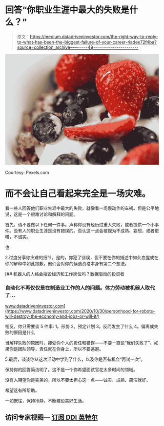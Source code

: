 # 回答“你职业生涯中最大的失败是什么？”

> 原文：<https://medium.datadriveninvestor.com/the-right-way-to-reply-to-what-has-been-the-biggest-failure-of-your-career-4adee72f4ba?source=collection_archive---------49----------------------->

![](img/9005d696795abfbe718602e693113e22.png)

Courtesy: Pexels.com

# 而不会让自己看起来完全是一场灾难。

看一些人回答他们职业生涯中最大的失败，就像看一场慢动作的车祸。但是公平地说，这是一个很难讨论和解释的问题。

首先，请不要做以下任何一件事。声称你没有经历过重大失败，或者提供一个小事件。没有人的职业生涯是没有错误的。否认这一点会被视为不成熟、妄想，或者更糟，不诚实。

也

2.过度分享你灾难的细节。是的，你犯了错误，但不要在你的描述中如此血腥或在你的解释中如此抱歉，他们会对你的候选资格本身有第二个想法。

[](https://www.datadriveninvestor.com/2020/10/30/personhood-for-robots-will-destroy-the-economy-and-jobs-or-will-it/) [## 机器人的人格会摧毁经济和工作岗位吗？数据驱动的投资者

### 自动化不再仅仅是在制造业工作的人的问题。体力劳动被机器人取代了…

www.datadriveninvestor.com](https://www.datadriveninvestor.com/2020/10/30/personhood-for-robots-will-destroy-the-economy-and-jobs-or-will-it/) 

相反，你只需要谈 5 件事:
1。形势
2。预定计划
3。反而发生了什么
4。偏离或失败的原因是什么

当解释失败的原因时，接受你个人的责任和错误——不要一直说“我们失败了”。如果你是团队领导，责任就在你身上，所以不要逃避。

5.最后，谈谈你从这次活动中学到了什么，以及你是否有机会“再试一次”。

保持你的回答简洁明了。这不是一个你希望面试官花太多时间的领域。

没有人期望你是完美的，所以不要太担心这一点——诚实、成熟、简洁就好。

希望这有所帮助。

一如既往，保持冷静，不断建设美好生活。

## 访问专家视图— [订阅 DDI 英特尔](https://datadriveninvestor.com/ddi-intel)